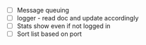 - [ ] Message queuing
- [ ] logger - read doc and update accordingly
- [ ] Stats show even if not logged in
- [ ] Sort list based on port